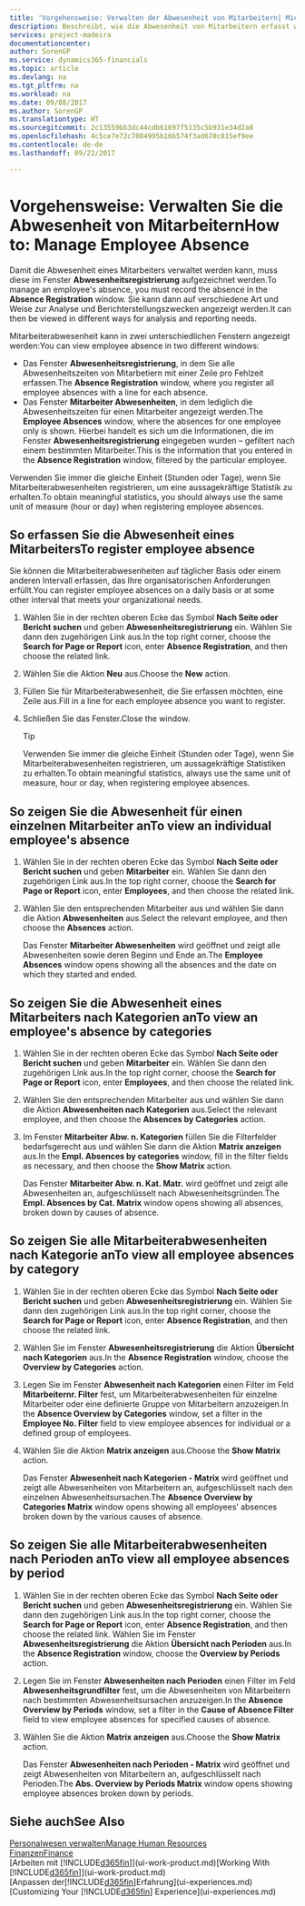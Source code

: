 ```yaml
---
title: 'Vorgehensweise: Verwalten der Abwesenheit von Mitarbeitern| Microsoft Docs'
description: Beschreibt, wie die Abwesenheit von Mitarbeitern erfasst wird und Abwesenheitsstatistiken analysiert werden.
services: project-madeira
documentationcenter: 
author: SorenGP
ms.service: dynamics365-financials
ms.topic: article
ms.devlang: na
ms.tgt_pltfrm: na
ms.workload: na
ms.date: 09/08/2017
ms.author: SorenGP
ms.translationtype: HT
ms.sourcegitcommit: 2c13559bb3dc44cdb61697f5135c5b931e34d2a8
ms.openlocfilehash: 4c5ce7e72c7084995b16b574f3ad670c815ef9ee
ms.contentlocale: de-de
ms.lasthandoff: 09/22/2017

---
```

# <a name="how-to-manage-employee-absence"></a><span data-ttu-id="c4fa3-103">Vorgehensweise: Verwalten Sie die Abwesenheit von Mitarbeitern</span><span class="sxs-lookup"><span data-stu-id="c4fa3-103">How to: Manage Employee Absence</span></span>
<span data-ttu-id="c4fa3-104">Damit die Abwesenheit eines Mitarbeiters verwaltet werden kann, muss diese im Fenster **Abwesenheitsregistrierung** aufgezeichnet werden.</span><span class="sxs-lookup"><span data-stu-id="c4fa3-104">To manage an employee's absence, you must record the absence in the **Absence Registration** window.</span></span> <span data-ttu-id="c4fa3-105">Sie kann dann auf verschiedene Art und Weise zur Analyse und Berichterstellungszwecken angezeigt werden.</span><span class="sxs-lookup"><span data-stu-id="c4fa3-105">It can then be viewed in different ways for analysis and reporting needs.</span></span>

<span data-ttu-id="c4fa3-106">Mitarbeiterabwesenheit kann in zwei unterschiedlichen Fenstern angezeigt werden:</span><span class="sxs-lookup"><span data-stu-id="c4fa3-106">You can view employee absence in two different windows:</span></span>

* <span data-ttu-id="c4fa3-107">Das Fenster **Abwesenheitsregistrierung**, in dem Sie alle Abwesenheitszeiten von Mitarbetiern mit einer Zeile pro Fehlzeit erfassen.</span><span class="sxs-lookup"><span data-stu-id="c4fa3-107">The **Absence Registration** window, where you register all employee absences with a line for each absence.</span></span>
* <span data-ttu-id="c4fa3-108">Das Fenster **Mitarbeiter Abwesenheiten**, in dem lediglich die Abwesenheitszeiten für einen Mitarbeiter angezeigt werden.</span><span class="sxs-lookup"><span data-stu-id="c4fa3-108">The **Employee Absences** window, where the absences for one employee only is shown.</span></span> <span data-ttu-id="c4fa3-109">Hierbei handelt es sich um die Informationen, die im Fenster **Abwesenheitsregistrierung** eingegeben wurden – gefiltert nach einem bestimmten Mitarbeiter.</span><span class="sxs-lookup"><span data-stu-id="c4fa3-109">This is the information that you entered in the **Absence Registration** window, filtered by the particular employee.</span></span>

<span data-ttu-id="c4fa3-110">Verwenden Sie immer die gleiche Einheit (Stunden oder Tage), wenn Sie Mitarbeiterabwesenheiten registrieren, um eine aussagekräftige Statistik zu erhalten.</span><span class="sxs-lookup"><span data-stu-id="c4fa3-110">To obtain meaningful statistics, you should always use the same unit of measure (hour or day) when registering employee absences.</span></span>

## <a name="to-register-employee-absence"></a><span data-ttu-id="c4fa3-111">So erfassen Sie die Abwesenheit eines Mitarbeiters</span><span class="sxs-lookup"><span data-stu-id="c4fa3-111">To register employee absence</span></span>
<span data-ttu-id="c4fa3-112">Sie können die Mitarbeiterabwesenheiten auf täglicher Basis oder einem anderen Intervall erfassen, das Ihre organisatorischen Anforderungen erfüllt.</span><span class="sxs-lookup"><span data-stu-id="c4fa3-112">You can register employee absences on a daily basis or at some other interval that meets your organizational needs.</span></span>

1. <span data-ttu-id="c4fa3-113">Wählen Sie in der rechten oberen Ecke das Symbol **Nach Seite oder Bericht suchen** und geben **Abwesenheitsregistrierung** ein. Wählen Sie dann den zugehörigen Link aus.</span><span class="sxs-lookup"><span data-stu-id="c4fa3-113">In the top right corner, choose the **Search for Page or Report** icon, enter **Absence Registration**, and then choose the related link.</span></span>
2. <span data-ttu-id="c4fa3-114">Wählen Sie die Aktion **Neu** aus.</span><span class="sxs-lookup"><span data-stu-id="c4fa3-114">Choose the **New** action.</span></span>
3. <span data-ttu-id="c4fa3-115">Füllen Sie für Mitarbeiterabwesenheit, die Sie erfassen möchten, eine Zeile aus.</span><span class="sxs-lookup"><span data-stu-id="c4fa3-115">Fill in a line for each employee absence you want to register.</span></span>
4. <span data-ttu-id="c4fa3-116">Schließen Sie das Fenster.</span><span class="sxs-lookup"><span data-stu-id="c4fa3-116">Close the window.</span></span>

    > [!Tip]
    > <span data-ttu-id="c4fa3-117">Verwenden Sie immer die gleiche Einheit (Stunden oder Tage), wenn Sie Mitarbeiterabwesenheiten registrieren, um aussagekräftige Statistiken zu erhalten.</span><span class="sxs-lookup"><span data-stu-id="c4fa3-117">To obtain meaningful statistics, always use the same unit of measure, hour or day, when registering employee absences.</span></span>

## <a name="to-view-an-individual-employees-absence"></a><span data-ttu-id="c4fa3-118">So zeigen Sie die Abwesenheit für einen einzelnen Mitarbeiter an</span><span class="sxs-lookup"><span data-stu-id="c4fa3-118">To view an individual employee's absence</span></span>
1. <span data-ttu-id="c4fa3-119">Wählen Sie in der rechten oberen Ecke das Symbol **Nach Seite oder Bericht suchen** und geben **Mitarbeiter** ein. Wählen Sie dann den zugehörigen Link aus.</span><span class="sxs-lookup"><span data-stu-id="c4fa3-119">In the top right corner, choose the **Search for Page or Report** icon, enter **Employees**, and then choose the related link.</span></span>
2. <span data-ttu-id="c4fa3-120">Wählen Sie den entsprechenden Mitarbeiter aus und wählen Sie dann die Aktion **Abwesenheiten** aus.</span><span class="sxs-lookup"><span data-stu-id="c4fa3-120">Select the relevant employee, and then choose the **Absences** action.</span></span>

    <span data-ttu-id="c4fa3-121">Das Fenster **Mitarbeiter Abwesenheiten** wird geöffnet und zeigt alle Abwesenheiten sowie deren Beginn und Ende an.</span><span class="sxs-lookup"><span data-stu-id="c4fa3-121">The **Employee Absences** window opens showing all the absences and the date on which they started and ended.</span></span>

## <a name="to-view-an-employees-absence-by-categories"></a><span data-ttu-id="c4fa3-122">So zeigen Sie die Abwesenheit eines Mitarbeiters nach Kategorien an</span><span class="sxs-lookup"><span data-stu-id="c4fa3-122">To view an employee's absence by categories</span></span>
1. <span data-ttu-id="c4fa3-123">Wählen Sie in der rechten oberen Ecke das Symbol **Nach Seite oder Bericht suchen** und geben **Mitarbeiter** ein. Wählen Sie dann den zugehörigen Link aus.</span><span class="sxs-lookup"><span data-stu-id="c4fa3-123">In the top right corner, choose the **Search for Page or Report** icon, enter **Employees**, and then choose the related link.</span></span>
2. <span data-ttu-id="c4fa3-124">Wählen Sie den entsprechenden Mitarbeiter aus und wählen Sie dann die Aktion **Abwesenheiten nach Kategorien** aus.</span><span class="sxs-lookup"><span data-stu-id="c4fa3-124">Select the relevant employee, and then choose the **Absences by Categories** action.</span></span>
3. <span data-ttu-id="c4fa3-125">Im Fenster **Mitarbeiter Abw. n. Kategorien** füllen Sie die Filterfelder bedarfsgerecht aus und wählen Sie dann die Aktion **Matrix anzeigen** aus.</span><span class="sxs-lookup"><span data-stu-id="c4fa3-125">In the **Empl. Absences by categories** window, fill in the filter fields as necessary, and then choose the **Show Matrix** action.</span></span>

    <span data-ttu-id="c4fa3-126">Das Fenster **Mitarbeiter Abw. n. Kat. Matr.** wird geöffnet und zeigt alle Abwesenheiten an, aufgeschlüsselt nach Abwesenheitsgründen.</span><span class="sxs-lookup"><span data-stu-id="c4fa3-126">The **Empl. Absences by Cat. Matrix** window opens showing all absences, broken down by causes of absence.</span></span>

## <a name="to-view-all-employee-absences-by-category"></a><span data-ttu-id="c4fa3-127">So zeigen Sie alle Mitarbeiterabwesenheiten nach Kategorie an</span><span class="sxs-lookup"><span data-stu-id="c4fa3-127">To view all employee absences by category</span></span>
1. <span data-ttu-id="c4fa3-128">Wählen Sie in der rechten oberen Ecke das Symbol **Nach Seite oder Bericht suchen** und geben **Abwesenheitsregistrierung** ein. Wählen Sie dann den zugehörigen Link aus.</span><span class="sxs-lookup"><span data-stu-id="c4fa3-128">In the top right corner, choose the **Search for Page or Report** icon, enter **Absence Registration**, and then choose the related link.</span></span>
2. <span data-ttu-id="c4fa3-129">Wählen Sie im Fenster **Abwesenheitsregistrierung** die Aktion **Übersicht nach Kategorien** aus.</span><span class="sxs-lookup"><span data-stu-id="c4fa3-129">In the **Absence Registration** window, choose the **Overview by Categories** action.</span></span>
3. <span data-ttu-id="c4fa3-130">Legen Sie im Fenster **Abwesenheit nach Kategorien** einen Filter im Feld **Mitarbeiternr. Filter** fest, um Mitarbeiterabwesenheiten für einzelne Mitarbeiter oder eine definierte Gruppe von Mitarbeitern anzuzeigen.</span><span class="sxs-lookup"><span data-stu-id="c4fa3-130">In the **Absence Overview by Categories** window, set a filter in the **Employee No. Filter** field to view employee absences for individual or a defined group of employees.</span></span>
4. <span data-ttu-id="c4fa3-131">Wählen Sie die Aktion **Matrix anzeigen** aus.</span><span class="sxs-lookup"><span data-stu-id="c4fa3-131">Choose the **Show Matrix** action.</span></span>

    <span data-ttu-id="c4fa3-132">Das Fenster **Abwesenheit nach Kategorien - Matrix** wird geöffnet und zeigt alle Abwesenheiten von Mitarbeitern an, aufgeschlüsselt nach den einzelnen Abwesenheitsursachen.</span><span class="sxs-lookup"><span data-stu-id="c4fa3-132">The **Absence Overview by Categories Matrix** window opens showing all employees’ absences broken down by the various causes of absence.</span></span>

## <a name="to-view-all-employee-absences-by-period"></a><span data-ttu-id="c4fa3-133">So zeigen Sie alle Mitarbeiterabwesenheiten nach Perioden an</span><span class="sxs-lookup"><span data-stu-id="c4fa3-133">To view all employee absences by period</span></span>
1. <span data-ttu-id="c4fa3-134">Wählen Sie in der rechten oberen Ecke das Symbol **Nach Seite oder Bericht suchen** und geben **Abwesenheitsregistrierung** ein. Wählen Sie dann den zugehörigen Link aus.</span><span class="sxs-lookup"><span data-stu-id="c4fa3-134">In the top right corner, choose the **Search for Page or Report** icon, enter **Absence Registration**, and then choose the related link.</span></span>
   <span data-ttu-id="c4fa3-135">Wählen Sie im Fenster **Abwesenheitsregistrierung** die Aktion **Übersicht nach Perioden** aus.</span><span class="sxs-lookup"><span data-stu-id="c4fa3-135">In the **Absence Registration** window, choose the **Overview by Periods** action.</span></span>
2. <span data-ttu-id="c4fa3-136">Legen Sie im Fenster **Abwesenheiten nach Perioden** einen Filter im Feld **Abwesenheitsgrundfilter** fest, um die Abwesenheiten von Mitarbeitern nach bestimmten Abwesenheitsursachen anzuzeigen.</span><span class="sxs-lookup"><span data-stu-id="c4fa3-136">In the **Absence Overview by Periods** window, set a filter in the **Cause of Absence Filter** field to view employee absences for specified causes of absence.</span></span>
3. <span data-ttu-id="c4fa3-137">Wählen Sie die Aktion **Matrix anzeigen** aus.</span><span class="sxs-lookup"><span data-stu-id="c4fa3-137">Choose the **Show Matrix** action.</span></span>

    <span data-ttu-id="c4fa3-138">Das Fenster **Abwesenheiten nach Perioden - Matrix** wird geöffnet und zeigt Abwesenheiten von Mitarbeitern an, aufgeschlüsselt nach Perioden.</span><span class="sxs-lookup"><span data-stu-id="c4fa3-138">The **Abs. Overview by Periods Matrix** window opens showing employee absences broken down by periods.</span></span>

## <a name="see-also"></a><span data-ttu-id="c4fa3-139">Siehe auch</span><span class="sxs-lookup"><span data-stu-id="c4fa3-139">See Also</span></span>
[<span data-ttu-id="c4fa3-140">Personalwesen verwalten</span><span class="sxs-lookup"><span data-stu-id="c4fa3-140">Manage Human Resources</span></span>](hr-manage-human-resources.md)  
[<span data-ttu-id="c4fa3-141">Finanzen</span><span class="sxs-lookup"><span data-stu-id="c4fa3-141">Finance</span></span>](finance.md)  
<span data-ttu-id="c4fa3-142">[Arbeiten mit [!INCLUDE[d365fin](includes/d365fin_md.md)]](ui-work-product.md)</span><span class="sxs-lookup"><span data-stu-id="c4fa3-142">[Working With [!INCLUDE[d365fin](includes/d365fin_md.md)]](ui-work-product.md)</span></span>  
<span data-ttu-id="c4fa3-143">[Anpassen der[!INCLUDE[d365fin](includes/d365fin_md.md)]Erfahrung](ui-experiences.md)</span><span class="sxs-lookup"><span data-stu-id="c4fa3-143">[Customizing Your [!INCLUDE[d365fin](includes/d365fin_md.md)] Experience](ui-experiences.md)</span></span>

